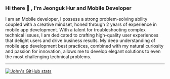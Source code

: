 ### Hi there 👋 , I'm Jeonguk Hur and Mobile Developer

I am an Mobile developer, I possess a strong problem-solving ability coupled with a creative mindset, honed through 2 years of experience in mobile app development. With a talent for troubleshooting complex technical issues, I am dedicated to crafting high-quality user experiences that delight users and drive business results. My deep understanding of mobile app development best practices, combined with my natural curiosity and passion for innovation, allows me to develop elegant solutions to even the most challenging technical problems.


***
[![John's GitHub stats](https://github-readme-stats.vercel.app/api?username=johnjeongukhur&show_icons=true&theme=cobalt)](https://github.com/johnjeongukhur/github-readme-stats)

